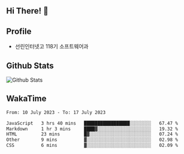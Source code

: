## Hi There! 👋

## Profile

-   선린인터넷고 118기 소프트웨어과

## Github Stats

![Github Stats](https://github-readme-stats.vercel.app/api/top-langs/?username=NY0510&theme=tokyonight&hide_border=true&layout=compact)

## WakaTime

<!--START_SECTION:waka-->

```txt
From: 10 July 2023 - To: 17 July 2023

JavaScript   3 hrs 40 mins   █████████████████░░░░░░░░   67.47 %
Markdown     1 hr 3 mins     ████▓░░░░░░░░░░░░░░░░░░░░   19.32 %
HTML         23 mins         █▓░░░░░░░░░░░░░░░░░░░░░░░   07.24 %
Other        9 mins          ▓░░░░░░░░░░░░░░░░░░░░░░░░   02.98 %
CSS          6 mins          ▓░░░░░░░░░░░░░░░░░░░░░░░░   02.09 %
```

<!--END_SECTION:waka-->
